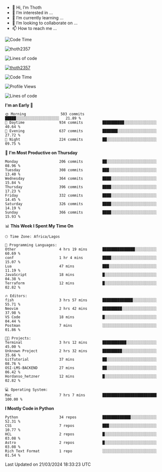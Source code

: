 <!---
thoth2357/thoth2357 is a ✨ special ✨ repository because its `README.md` (this file) appears on your GitHub profile.
You can click the Preview link to take a look at your changes.
--->

- 👋 Hi, I’m Thoth
- 👀 I’m interested in ...
- 🌱 I’m currently learning ...
- 💞️ I’m looking to collaborate on ...
- 📫 How to reach me ...

![Code Time](http://img.shields.io/badge/Code%20Time-2%2C783%20hrs%2015%20mins-blue)

<p align="left"> <img src="https://komarev.com/ghpvc/?username=thoth2357&label=Profile%20views&color=0e75b6&style=flat" alt="thoth2357" /> </p>

![Lines of code](https://img.shields.io/badge/From%20Hello%20World%20I%27ve%20Written-31.0%20million%20lines%20of%20code-blue)
<p align="left"> <a href="https://github.com/ryo-ma/github-profile-trophy"><img src="https://github-profile-trophy.vercel.app/?username=thoth2357&row=1&theme=gruvbox" alt="thoth2357" /></a> </p>

<!--START_SECTION:waka-->
![Code Time](http://img.shields.io/badge/Code%20Time-2%2C788%20hrs%2032%20mins-blue)

![Profile Views](http://img.shields.io/badge/Profile%20Views-15-blue)

![Lines of code](https://img.shields.io/badge/From%20Hello%20World%20I%27ve%20Written-31.0%20million%20lines%20of%20code-blue)

**I'm an Early 🐤** 

```text
🌞 Morning                503 commits         █████░░░░░░░░░░░░░░░░░░░░   21.89 % 
🌆 Daytime                934 commits         ██████████░░░░░░░░░░░░░░░   40.64 % 
🌃 Evening                637 commits         ███████░░░░░░░░░░░░░░░░░░   27.72 % 
🌙 Night                  224 commits         ██░░░░░░░░░░░░░░░░░░░░░░░   09.75 % 
```
📅 **I'm Most Productive on Thursday** 

```text
Monday                   206 commits         ██░░░░░░░░░░░░░░░░░░░░░░░   08.96 % 
Tuesday                  308 commits         ███░░░░░░░░░░░░░░░░░░░░░░   13.40 % 
Wednesday                364 commits         ████░░░░░░░░░░░░░░░░░░░░░   15.84 % 
Thursday                 396 commits         ████░░░░░░░░░░░░░░░░░░░░░   17.23 % 
Friday                   332 commits         ████░░░░░░░░░░░░░░░░░░░░░   14.45 % 
Saturday                 326 commits         ████░░░░░░░░░░░░░░░░░░░░░   14.19 % 
Sunday                   366 commits         ████░░░░░░░░░░░░░░░░░░░░░   15.93 % 
```


📊 **This Week I Spent My Time On** 

```text
🕑︎ Time Zone: Africa/Lagos

💬 Programming Languages: 
Other                    4 hrs 19 mins       ███████████████░░░░░░░░░░   60.69 % 
conf                     1 hr 4 mins         ████░░░░░░░░░░░░░░░░░░░░░   15.07 % 
Lua                      47 mins             ███░░░░░░░░░░░░░░░░░░░░░░   11.19 % 
JavaScript               18 mins             █░░░░░░░░░░░░░░░░░░░░░░░░   04.38 % 
Terraform                12 mins             █░░░░░░░░░░░░░░░░░░░░░░░░   02.82 % 

🔥 Editors: 
fish                     3 hrs 57 mins       ██████████████░░░░░░░░░░░   55.71 % 
Neovim                   2 hrs 42 mins       █████████░░░░░░░░░░░░░░░░   37.98 % 
VS Code                  18 mins             █░░░░░░░░░░░░░░░░░░░░░░░░   04.44 % 
Postman                  7 mins              ░░░░░░░░░░░░░░░░░░░░░░░░░   01.86 % 

🐱‍💻 Projects: 
Terminal                 3 hrs 12 mins       ███████████░░░░░░░░░░░░░░   45.00 % 
Unknown Project          2 hrs 32 mins       █████████░░░░░░░░░░░░░░░░   35.66 % 
GitTutorial              37 mins             ██░░░░░░░░░░░░░░░░░░░░░░░   08.76 % 
OSI-LMS-BACKEND          27 mins             ██░░░░░░░░░░░░░░░░░░░░░░░   06.42 % 
Hordanso_hetzner         12 mins             █░░░░░░░░░░░░░░░░░░░░░░░░   02.82 % 

💻 Operating System: 
Mac                      7 hrs 7 mins        █████████████████████████   100.00 % 
```

**I Mostly Code in Python** 

```text
Python                   34 repos            █████████████░░░░░░░░░░░░   52.31 % 
CSS                      7 repos             ███░░░░░░░░░░░░░░░░░░░░░░   10.77 % 
HCL                      2 repos             █░░░░░░░░░░░░░░░░░░░░░░░░   03.08 % 
Astro                    2 repos             █░░░░░░░░░░░░░░░░░░░░░░░░   03.08 % 
Rich Text Format         1 repo              ░░░░░░░░░░░░░░░░░░░░░░░░░   01.54 % 
```




 Last Updated on 21/03/2024 18:33:23 UTC
<!--END_SECTION:waka-->
<!--![](http://github-profile-summary-cards.vercel.app/api/cards/profile-details?username=thoth2357&theme=2077)

![](http://github-profile-summary-cards.vercel.app/api/cards/stats?username=thoth2357&theme=2077)![](http://github-profile-summary-cards.vercel.app/api/cards/productive-time?username=thoth2357&theme=2077&utcOffset=8) -->
